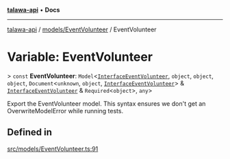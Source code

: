 [**talawa-api**](../../../README.md) • **Docs**

***

[talawa-api](../../../modules.md) / [models/EventVolunteer](../README.md) / EventVolunteer

# Variable: EventVolunteer

\> `const` **EventVolunteer**: `Model`\<[`InterfaceEventVolunteer`](../interfaces/InterfaceEventVolunteer.md), `object`, `object`, `object`, `Document`\<`unknown`, `object`, [`InterfaceEventVolunteer`](../interfaces/InterfaceEventVolunteer.md)\> & [`InterfaceEventVolunteer`](../interfaces/InterfaceEventVolunteer.md) & `Required`\<`object`\>, `any`\>

Export the EventVolunteer model.
This syntax ensures we don't get an OverwriteModelError while running tests.

## Defined in

[src/models/EventVolunteer.ts:91](https://github.com/PalisadoesFoundation/talawa-api/blob/c952c7a3bfd4b8b910fbae10313f5402ade5a9d4/src/models/EventVolunteer.ts#L91)
